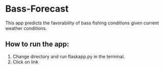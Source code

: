 # Bass-Forecast
This app predicts the favorability of bass fishing conditions given current weather conditions.

## How to run the app:
1. Change directory and run flaskapp.py in the terminal.
2. Click on link
